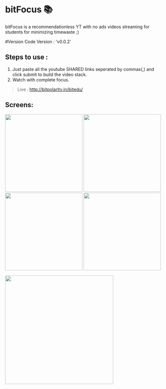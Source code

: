 # bitFocus 📚
bitFocus is a recommendationless YT with no ads videos streaming for students for minimizing timewaste ;)

#Version Code
  Version : 'v0.0.2'

## Steps to use :
1. Just paste all the youtube SHARED links seperated by commas(,) and click submit to build the video stack.
2. Watch with complete focus.

>Live : http://bitpolarity.in/bitedu/

## Screens:
<p float="left">
  <img src="https://github.com/arpitmaurya/SUAS/blob/main/Screenshots/Screenshot%20from%202021-01-18%2022-38-21.png" width="250" />
  <img src="https://github.com/arpitmaurya/SUAS/blob/main/Screenshots/Screenshot%20from%202021-01-18%2022-38-32.png" width="250" /> 
  <img src="https://github.com/arpitmaurya/SUAS/blob/main/Screenshots/Screenshot%20from%202021-01-18%2022-38-46.png" width="250" />
  <img src="https://github.com/arpitmaurya/SUAS/blob/main/Screenshots/Screenshot%20from%202021-01-18%2022-38-58.png" width="250" />
</p>


<img src="https://user-images.githubusercontent.com/59350776/141678560-87a180ef-5bbc-4c9b-a89f-0108877f49cf.png" width="350">
